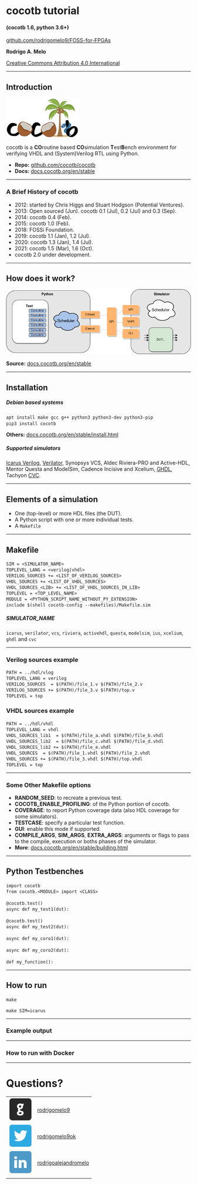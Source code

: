 <!-- .slide: data-background="#145A32" -->

# cocotb tutorial

#### (cocotb 1.6, python 3.6+)

[github.com/rodrigomelo9/FOSS-for-FPGAs](https://github.com/rodrigomelo9/FOSS-for-FPGAs)

**Rodrigo A. Melo**

[Creative Commons Attribution 4.0 International](https://creativecommons.org/licenses/by/4.0/)

---
<!-- ###################################################################### -->
## Introduction
<!-- ###################################################################### -->

![cocotb](images/logos/cocotb.png)

cocotb is a **CO**routine based **CO**simulation **T**est**B**ench environment for verifying
VHDL and (System)Verilog RTL using Python.

* **Repo:** [github.com/cocotb/cocotb](https://github.com/cocotb/cocotb)
* **Docs:** [docs.cocotb.org/en/stable](https://docs.cocotb.org/en/stable)

----

### A Brief History of cocotb

* 2012: started by Chris Higgs and Stuart Hodgson (Potential Ventures).
* 2013: Open sourced (Jun). cocotb 0.1 (Jul), 0.2 (Jul) and 0.3 (Sep).
* 2014: cocotb 0.4 (Feb).
* 2015: cocotb 1.0 (Feb).
* 2018: FOSSi Foundation.
* 2019: cocotb 1.1 (Jan), 1.2 (Jul).
* 2020: cocotb 1.3 (Jan), 1.4 (Jul).
* 2021: cocotb 1.5 (Mar), 1.6 (Oct).
* cocotb 2.0 under development.

---
<!-- ###################################################################### -->
## How does it work?
<!-- ###################################################################### -->

![cocotb overview](images/diagrams/cocotb_overview.png)

**Source:** [docs.cocotb.org/en/stable](https://docs.cocotb.org/en/stable)

---
<!-- ###################################################################### -->
## Installation
<!-- ###################################################################### -->

##### Debian based systems

```bash
apt install make gcc g++ python3 python3-dev python3-pip
pip3 install cocotb
```

**Others:** [docs.cocotb.org/en/stable/install.html](https://docs.cocotb.org/en/stable/install.html)

##### Supported simulators

[Icarus Verilog](https://github.com/steveicarus/iverilog),
[Verilator](https://github.com/verilator/verilator),
Synopsys VCS,
Aldec Riviera-PRO and Active-HDL,
Mentor Questa and ModelSim,
Cadence Incisive and Xcelium,
[GHDL](https://github.com/ghdl/ghdl),
Tachyon [CVC](https://github.com/cambridgehackers/open-src-cvc).

---
<!-- ###################################################################### -->
## Elements of a simulation
<!-- ###################################################################### -->

* One (top-level) or more HDL files (the DUT).
* A Python script with one or more individual tests.
* A `Makefile`

---
<!-- ###################################################################### -->
## Makefile
<!-- ###################################################################### -->

```
SIM = <SIMULATOR_NAME>
TOPLEVEL_LANG = <verilog|vhdl>
VERILOG_SOURCES += <LIST_OF_VERILOG_SOURCES>
VHDL_SOURCES += <LIST_OF_VHDL_SOURCES>
VHDL_SOURCES_<LIB> += <LIST_OF_VHDL_SOURCES_IN_LIB>
TOPLEVEL = <TOP_LEVEL_NAME>
MODULE = <PYTHON_SCRIPT_NAME_WITHOUT_PY_EXTENSION>
include $(shell cocotb-config --makefiles)/Makefile.sim
```

##### SIMULATOR_NAME

`icarus`, `verilator`, `vcs`, `riviera`, `activehdl`, `questa`, `modelsim`, `ius`, `xcelium`, `ghdl` and `cvc`

----

### Verilog sources example

```
PATH = ../hdl/vlog
TOPLEVEL_LANG = verilog
VERILOG_SOURCES  = $(PATH)/file_1.v $(PATH)/file_2.v
VERILOG_SOURCES += $(PATH)/file_3.v $(PATH)/top.v
TOPLEVEL = top
```

### VHDL sources example

```
PATH = ../hdl/vhdl
TOPLEVEL_LANG = vhdl
VHDL_SOURCES_lib1  = $(PATH)/file_a.vhdl $(PATH)/file_b.vhdl
VHDL_SOURCES_lib2  = $(PATH)/file_c.vhdl $(PATH)/file_d.vhdl
VHDL_SOURCES_lib2 += $(PATH)/file_e.vhdl
VHDL_SOURCES  = $(PATH)/file_1.vhdl $(PATH)/file_2.vhdl
VHDL_SOURCES += $(PATH)/file_3.vhdl $(PATH)/top.vhdl
TOPLEVEL = top
```

----

### Some Other Makefile options

* **RANDOM_SEED**: to recreate a previous test.
* **COCOTB_ENABLE_PROFILING**: of the Python portion of cocotb.
* **COVERAGE**: to report Python coverage data (also HDL coverage for some simulators).
* **TESTCASE**: specify a particular test function.
* **GUI**: enable this mode if supported.
* **COMPILE_ARGS**, **SIM_ARGS**, **EXTRA_ARGS**: arguments or flags to pass to the compile, execution or boths phases of the simulator.
* **More**: [docs.cocotb.org/en/stable/building.html](https://docs.cocotb.org/en/stable/building.html)

---
<!-- ###################################################################### -->
## Python Testbenches
<!-- ###################################################################### -->

```
import cocotb
from cocotb.<MODULE> import <CLASS>

@cocotb.test()
async def my_test1(dut):

@cocotb.test()
async def my_test2(dut):

async def my_coro1(dut):

async def my_coro2(dut):

def my_function():
```

<!--**More at:**-->
<!--* https://docs.cocotb.org/en/stable/library_reference.html-->
<!--* https://docs.cocotb.org/en/stable/coroutines.html-->

---
<!-- ###################################################################### -->
## How to run
<!-- ###################################################################### -->

```
make
```

```
make SIM=icarus
```

----

### Example output

----

### How to run with Docker

---
<!-- ###################################################################### -->
# Questions?
<!-- .slide: data-background="#1F618D" -->
<!-- ###################################################################### -->

|   |   |
|---|---|
| ![GitHub icon](images/icons/github.png) | [rodrigomelo9](https://github.com/rodrigomelo9) |
| ![Twitter icon](images/icons/twitter.png) | [rodrigomelo9ok](https://twitter.com/rodrigomelo9ok) |
| ![LinkedIn icon](images/icons/linkedin.png) | [rodrigoalejandromelo](https://www.linkedin.com/in/rodrigoalejandromelo/) |
|   |   |
